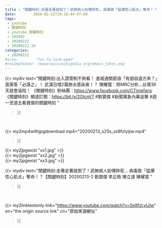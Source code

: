```yaml
---
title : "關鍵時刻:走著走著就倒了！武肺病人紛傳猝死… 病毒致「猛爆性心肌炎」奪命！？【關鍵時刻】20200213-2 劉寶傑 李正皓 陳立遠 陳耀寬 "
date:        2020-02-22T19:18:44-07:00
tags:
 - youtube
 - 關鍵時刻
 - youtube_關鍵時刻
 - 202002
 - 20200222
 - 20200222_19
categories:
 - 20200222
#icon:        "fas fa-lock-open"
#resImgTeaser: teaserpics/wikipedia.org/emacs-jokes.png
---
```


{{< mydiv text="關鍵時刻:出入證管制不夠看！ 進城通關密語「有朋自遠方來？」竟需答「必誅之」！ 武漢日增2萬肺炎感染者！？ 陳耀寬：照MRC分析…台灣39天就會淪陷！  《關鍵時刻》粉絲團：https://www.facebook.com/CTimefans 《關鍵時刻》頻道訂閱：https://bit.ly/2OlcnV7  #劉寶傑 #新聞萬象內幕追擊 #週一至週五看寶傑的關鍵時刻 "
>}}
<br>


{{< my2mp4withjpgdownload mp4="20200213_s25s_ss9fzlyijiw.mp4"
>}}

{{< my2jpgexist "xx1.jpg" >}}<br>
{{< my2jpgexist "xx2.jpg" >}}<br>
{{< my2jpgexist "xx3.jpg" >}}<br>



{{< mydiv text="關鍵時刻:走著走著就倒了！武肺病人紛傳猝死… 病毒致「猛爆性心肌炎」奪命！？【關鍵時刻】20200213-2 劉寶傑 李正皓 陳立遠 陳耀寬 "
>}}
<br>

{{< my2linktextonly link="https://www.youtube.com/watch?v=Ss9fzLyIJIw"
en="the origin source link" cn="原始來源網址"
>}}


<br>

